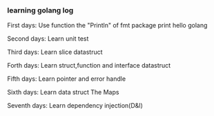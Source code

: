 ### learning golang log

First days:
Use function the "Println" of fmt package print hello golang

Second days:
Learn unit test

Third days:
Learn slice datastruct

Forth days:
Learn struct,function and interface datastruct

Fifth days:
Learn pointer and error handle

Sixth days:
Learn data struct The Maps

Seventh days:
Learn dependency injection(D&I)

